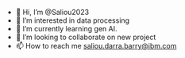 - 👋 Hi, I’m @Saliou2023
- 👀 I’m interested in data processing
- 🌱 I’m currently learning gen AI.
- 💞️ I’m looking to collaborate on new project
- 📫 How to reach me saliou.darra.barry@ibm.com

<!---
Saliou2023/Saliou2023 is a ✨ special ✨ repository because its `README.md` (this file) appears on your GitHub profile.
You can click the Preview link to take a look at your changes.
--->
